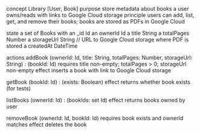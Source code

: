 concept Library [User, Book]
purpose store metadata about books a user owns/reads with links to Google Cloud storage
principle users can add, list, get, and remove their books; books are stored as PDFs in Google Cloud

state
  a set of Books with
    an _id Id
    an ownerId Id
    a title String
    a totalPages Number
    a storageUrl String  // URL to Google Cloud storage where PDF is stored
    a createdAt DateTime

actions
  addBook (ownerId: Id, title: String, totalPages: Number, storageUrl: String) : (bookId: Id)
    requires title non-empty; totalPages > 0; storageUrl non-empty
    effect inserts a book with link to Google Cloud storage

  getBook (bookId: Id) : (exists: Boolean)
    effect returns whether book exists (for tests)

  listBooks (ownerId: Id) : (bookIds: set Id)
    effect returns books owned by user

  removeBook (ownerId: Id, bookId: Id)
    requires book exists and ownerId matches
    effect deletes the book
